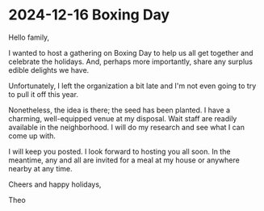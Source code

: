 # 2024-12-16 Boxing Day

Hello family,

I wanted to host a gathering on Boxing Day to help us all get together and celebrate the holidays. And, perhaps more importantly, share any surplus edible delights we have.

Unfortunately, I left the organization a bit late and I'm not even going to try to pull it off this year.

Nonetheless, the idea is there; the seed has been planted. I have a charming, well-equipped venue at my disposal. Wait staff are readily available in the neighborhood. I will do my research and see what I can come up with.

I will keep you posted. I look forward to hosting you all soon. In the meantime, any and all are invited for a meal at my house or anywhere nearby at any time.

Cheers and happy holidays,

Theo

